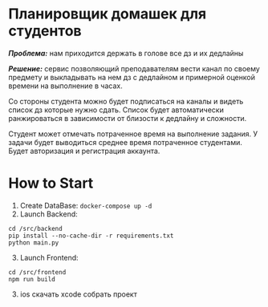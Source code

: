 # Планировщик домашек для студентов

***Проблема:*** нам приходится держать в голове все дз и их дедлайны

***Решение:*** сервис позволяющий преподавателям вести канал по своему предмету и выкладывать на нем дз с дедлайном и примерной оценкой времени на выполнение в часах.


Со стороны студента можно будет подписаться на каналы и видеть список дз которые нужно сдать. Список будет автоматически ранжироваться в зависимости от близости к дедлайну и сложности.

Студент может отмечать потраченное время на выполнение задания. У задачи будет выводиться среднее время потраченное студентами. Будет авторизация и регистрация аккаунта.

# How to Start

1. Create DataBase: `docker-compose up -d`
2. Launch Backend:
```
cd /src/backend
pip install --no-cache-dir -r requirements.txt
python main.py
```
3. Launch Frontend:
```
cd /src/frontend
npm run build
```

3. ios
   скачать xcode
   собрать проект
